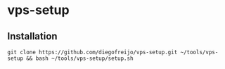 # vps-setup
## Installation
```
git clone https://github.com/diegofreijo/vps-setup.git ~/tools/vps-setup && bash ~/tools/vps-setup/setup.sh
```
